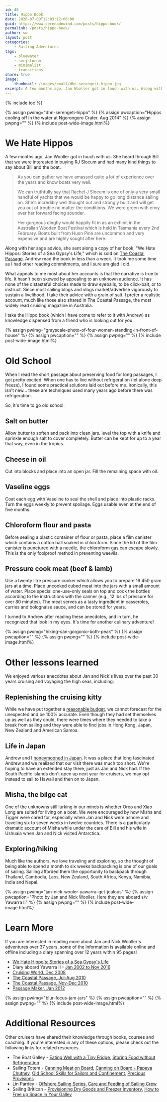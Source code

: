 ```yaml
---
id: 48
title: Hippo Book
date: 2020-07-09T12:03:12+00:00
guid: https://www.serenadewind.com/posts/hippo-book/
permalink: /posts/hippo-book/
author: sw
layout: post
categories:
    - Sailing Adventures
tags:
    - bluewater
    - svrjslocum
    - minimalist
    - transitions
share: true
image:
    thumbnail: /images/small/dhn-serengeti-hippo.jpg 
excerpt: A few months ago, Jan Wooller got in touch with us. Along with her sage advice, she sent along a copy of her book, "We Hate Hippos - Stories of a Sea Gypsy's Life." I take the Hippo book (which I have come to refer to it with Andrew) as knowledge dispensed from a friend who is looking out for you.  
---
```

{% include toc %}

{% assign pwimg="dhn-serengeti-hippo" %}
{% assign pwcaption="Hippos cooling off in the water at Ngorongoro Crater. Aug 2014" %}
{% assign pwpng="" %}
{% include post-wide-image.html%}

# We Hate Hippos

A few months ago, Jan Wooller got in touch with us. She heard through Bill that we were interested in buying RJ Slocum and had many kind things to say about Bill and the boat.

>As you can gather we have amassed quite a lot of experience over the years and know boats very well.
> 
> We can truthfully say that Rachel J Slocum is one of only a very small handful of yachts that we would be happy to go long distance sailing on. She's incredibly well thought out and strongly built and will get you out of trouble no matter the conditions. We were green with envy over her forward facing sounder.
> 
> Her gorgeous dinghy would happily fit in as an exhibit in the Australian Wooden Boat Festival which is held in Tasmania every 2nd February. Boats built from Huon Pine are uncommon and very expensive and are highly sought after here.
>

Along with her sage advice, she sent along a copy of her book, "We Hate Hippos: Stories of a Sea Gypsy's Life," which is sold on [The Coastal Passage](https://www.thecoastalpassage.com/). Andrew read the book in less than a week. It took me some time as I had other reading commitments, and I sure am glad I did.

What appeals to me most about her accounts is that the narrative is true to life. It hasn't been skewed by appealing to an unknown audience. It has none of the distasteful choices made to draw eyeballs, to be click-bait, or to instruct. Since most sailing blogs and vlogs market/advertise vigorously to sustain a livelihood, I take their advice with a grain of salt. I prefer a realistic account, much like those also shared in The Coastal Passage, the most widely read cruising magazine in Australia.

I take the Hippo book (which I have come to refer to it with Andrew) as knowledge dispensed from a friend who is looking out for you.

{% assign pwimg="grayscale-photo-of-four-women-standing-in-front-of-house" %}
{% assign pwcaption="" %}
{% assign pwpng="" %}
{% include post-wide-image.html%}

# Old School

When I read the short passage about preserving food for long passages, I got pretty excited. When one has to live without refrigeration (let alone deep freeze), I found some practical solutions laid out before me. Ironically, this isn't new... these are techniques used many years ago before there was refrigeration.

So, it's time to go old school.

## Salt on butter

Allow butter to soften and pack into clean jars. level the top with a knife and sprinkle enough salt to cover completely. Butter can be kept for up to a year that way, even in the tropics.

## Cheese in oil

Cut into blocks and place into an open jar. Fill the remaining space with oil.

## Vaseline eggs

Coat each egg with Vaseline to seal the shell and place into plastic racks. Turn the eggs weekly to prevent spoilage. Eggs usable even at the end of five months.

## Chloroform flour and pasta

Before sealing a plastic container of flour or pasta, place a film canister which contains a cotton ball soaked in chloroform. Since the lid of the film canister is punctured with a needle, the chloroform gas can escape slowly. This is the only foolproof method in preventing weevils.

## Pressure cook meat (beef & lamb)

Use a twenty litre pressure cooker which allows you to prepare 16 450 gram jars at a time. Place uncooked cubed meat into the jars with a small amount of water. Place special one-use-only seals on top and cook the bottles according to the instructions with the canner (e.g., 12 lbs of pressure for over 80 minutes). The meat serves as a tasty ingredient in casseroles, curries and bolognaise sauce, and can be stored for years.

I turned to Andrew after reading these anecdotes, and in turn, he recognized that look in my eyes. It's time for another culinary adventure!

{% assign pwimg="hiking-san-gorgonio-both-peak" %}
{% assign pwcaption="" %}
{% assign pwpng="" %}
{% include post-wide-image.html%}

# Other lessons learned

We enjoyed various anecdotes about Jan and Nick's lives over the past 30 years cruising and voyaging the high seas, including:

## Replenishing the cruising kitty

While we have put together a [reasonable budget](/posts/boat-purchase/), we cannot forecast for the unexpected and be 100% accurate. Even though they had set themselves up as well as they could, there were times where they needed to take a break from sailing and they were able to find jobs in Hong Kong, Japan, New Zealand and American Samoa.

## Life in Japan

Andrew and I [honeymooned in Japan](/posts/packing-light/). It was a place that long fascinated Andrew and we realized that our visit there was much too short. We're hoping to have an extended stay there, just as Jan and Nick had. If the South Pacific islands don't open up next year for cruisers, we may opt instead to sail to Hawaii and then on to Japan.

## Misha, the bilge cat

One of the unknowns still lurking in our minds is whether Oreo and Xiao Long are suited for living on a boat. We were encouraged by how Misha and Tigger were cared for, especially when Jan and Nick were ashore and traveling six to seven weeks in twelve countries. There is a particularly dramatic account of Misha while under the care of Bill and his wife in Ushuaia when Jan and Nick visited Antarctica.

## Exploring/hiking

Much like the authors, we love traveling and exploring, so the thought of being able to spend a month to six weeks backpacking is one of our goals of sailing. Sailing afforded them the opportunity to backpack through Thailand, Cambodia, Laos, New Zealand, South Africa, Kenya, Namibia, India and Nepal.

{% assign pwimg="jan-nick-wooler-yawarra-get-jealous" %}
{% assign pwcaption="Photo by Jan and Nick Wooller. Here they are aboard s/v Yawarra II" %}
{% assign pwpng="" %}
{% include post-wide-image.html%}

# Learn More

If you are interested in reading more about Jan and Nick Wooller's adventures over 37 years, some of the information is available online and offline including a diary spanning over 12 years within 95 pages!

-   [We Hate Hippo's: Stories of a Sea Gypsy's Life](https://www.lulu.com/shop/janice-wooller/we-hate-hippos-stories-from-a-sea-gypsys-life/ebook/product-20491345.html)
-   Diary aboard Yawarra II - [Jan 2002 to Nov 2016](https://my.getjealous.com/yawarra)
-   [Cruising World, Dec 2008](https://books.google.com/books?id=-CQ9tksgcFwC&lpg=PA67&ots=sB7V_-i6jN&dq=jan%20and%20nick%20wooller%20yawarra%20ii&pg=PA67#v=onepage&q=jan%20and%20nick%20wooller%20yawarra%20ii&f=false)
-   [The Coastal Passage, Jul-Aug 2010](https://www.thecoastalpassage.com/papers/tcp43.pdf)
-   [The Coastal Passage, Nov-Dec 2010](https://www.yumpu.com/en/document/view/30947479/tcp-a-45-pg-1-the-coastal-passage-home-page)
-   [Passage Maker, Jan 2012](https://www.passagemaker.com/channels/crocs-and-rocks-in-the-kimberley)

{% assign pwimg="blur-focus-jam-jars" %}
{% assign pwcaption="" %}
{% assign pwpng="" %}
{% include post-wide-image.html%}

# Additional Resources

Other cruisers have shared their knowledge through books, courses and coaching. If you're interested in any of these options, please check out the following links for related resources.

-   The Boat Galley - [Eating Well with a Tiny Fridge](https://resources.theboatgalley.com/products/courses/view/39), [Storing Food without Refrigeration](https://resources.theboatgalley.com/products/courses/view/5)
-   Sailing Totem - [Canning Meat on Board](https://www.sailingtotem.com/2016/01/canning-meat-on-board.html), [Canning on Board - Papaya Chutney](https://www.sailingtotem.com/2012/07/canning-on-board-papaya-chutney.html), [Old School Skills for Sailors and Confinement](https://www.sailingtotem.com/2020/04/old-school-skills-for-sailors-and-confinement.html), [Precious Provisions](https://www.sailingtotem.com/2017/04/precious-provisions-planning-for-scarcity-and-economy.html)
-   Lin Pardey - [Offshore Sailing Series](https://vimeo.com/ondemand/pardeyoffshoresailing), [Care and Feeding of Sailing Crew](https://www.amazon.com/Care-Feeding-Sailing-Crew-4th/dp/1929214340/ref=as_li_ss_tl?tag=tbgpodcast-20&ie=UTF8&qid=1534094939&sr=8-1&keywords=care+and+feeding+of+the+sailing+crew&linkId=cb93a0df7041424ce6655f7d25d9ae8d)
-   Sailing Britican - [Provisioning Dry Goods and Freezer Inventory](https://sailingbritican.com/provisioning-dry-goods-freezer-inventory/), [How to Free up Space in Your Galley](https://sailingbritican.com/free-up-space-galley/)
